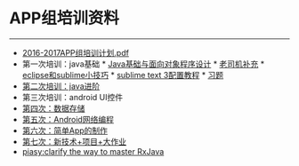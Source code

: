 # APP组培训资料
---
* [2016-2017APP组培训计划.pdf](https://github.com/eeyesAppGroup/training/blob/master/2016-2017APP组培训计划.pdf)
* 第一次培训：java基础
      * [Java基础与面向对象程序设计](https://github.com/eeyesAppGroup/training/blob/master/lesson_1/1_Java%E5%9F%BA%E7%A1%80%E4%B8%8E%E9%9D%A2%E5%90%91%E5%AF%B9%E8%B1%A1%E7%A8%8B%E5%BA%8F%E8%AE%BE%E8%AE%A1.pptx)
      * [老司机补充](https://github.com/eeyesAppGroup/training/blob/master/lesson_1/2_%E5%A4%A7%E7%BA%B2.txt)
      * [eclipse和sublime小技巧](https://github.com/eeyesAppGroup/training/blob/master/tools%20%26%20tricks/eclipse%E5%92%8Csublime%E7%9A%84%E5%87%A0%E4%B8%AA%E5%B0%8F%E6%8A%80%E5%B7%A7.pdf)
      * [sublime text 3配置教程](https://github.com/eeyesAppGroup/training/blob/master/tools%20%26%20tricks/sublime%20text%203%E9%85%8D%E7%BD%AE%E6%95%99%E7%A8%8B.md)
      * [习题](https://github.com/eeyesAppGroup/training/blob/master/lesson_1/task/javatask1.md)
* [第二次培训：java进阶](http://blog.bboylin.com/eeyes/java.html#slide1)
* 第三次培训：android UI控件
* [第四次：数据存储](http://androiddeveloper.site/4/)
* [第五次：Android网络编程](https://github.com/futureshine/AndroidNetWorkPrograming)
* [第六次：简单App的制作](https://github.com/futureshine/SimpleDemo)
* [第七次：新技术+项目+大作业](http://blog.bboylin.com/eeyes/last.html#slide1)
* [piasy:clarify the way to master RxJava](http://blog.piasy.com/talks/RxJava-DroidCon-Beijing-Piasy/assets/player/KeynoteDHTMLPlayer.html#0)
